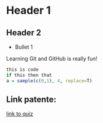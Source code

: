 # Header 1

## Header 2

* Bullet 1

Learning Git and GitHub is really fun!

```R
this is code
if this then that
a = sample(c(0,1), 4, replace=T)
```
## Link patente:

[link to quiz](https://www.quizpatentenautica.net/Liguria)
